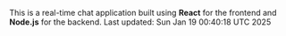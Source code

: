 This is a real-time chat application built using **React** for the frontend and **Node.js** for the backend.
Last updated: Sun Jan 19 00:40:18 UTC 2025
